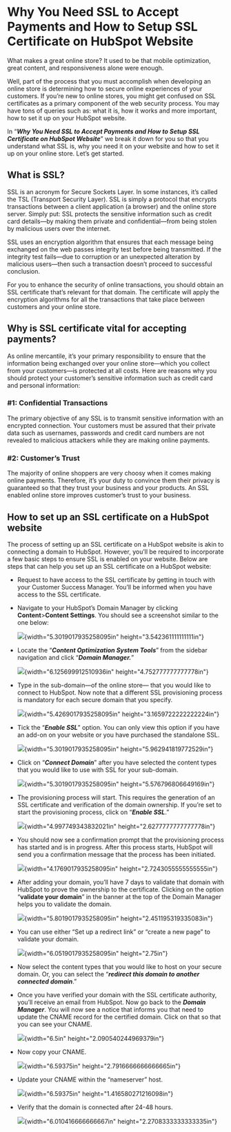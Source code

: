 Why You Need SSL to Accept Payments and How to Setup SSL Certificate on HubSpot Website
=======================================================================================

What makes a great online store? It used to be that mobile optimization,
great content, and responsiveness alone were enough.

Well, part of the process that you must accomplish when developing an
online store is determining how to secure online experiences of your
customers. If you’re new to online stores, you might get confused on SSL
certificates as a primary component of the web security process. You may
have tons of queries such as: what it is, how it works and more
important, how to set it up on your HubSpot website.

In “***Why You Need SSL to Accept Payments and How to Setup SSL
Certificate on HubSpot Website***” we break it down for you so that you
understand what SSL is, why you need it on your website and how to set
it up on your online store. Let’s get started.

What is SSL?
------------

SSL is an acronym for Secure Sockets Layer. In some instances, it’s
called the TSL (Transport Security Layer). SSL is simply a protocol that
encrypts transactions between a client application (a browser) and the
online store server. Simply put: SSL protects the sensitive information
such as credit card details—by making them private and confidential—from
being stolen by malicious users over the internet.

SSL uses an encryption algorithm that ensures that each message being
exchanged on the web passes integrity test before being transmitted. If
the integrity test fails—due to corruption or an unexpected alteration
by malicious users—then such a transaction doesn’t proceed to successful
conclusion.

For you to enhance the security of online transactions, you should
obtain an SSL certificate that’s relevant for that domain. The
certificate will apply the encryption algorithms for all the
transactions that take place between customers and your online store.

Why is SSL certificate vital for accepting payments?
----------------------------------------------------

As online mercantile, it’s your primary responsibility to ensure that
the information being exchanged over your online store—which you collect
from your customers—is protected at all costs. Here are reasons why you
should protect your customer’s sensitive information such as credit card
and personal information:

### \#1: Confidential Transactions

The primary objective of any SSL is to transmit sensitive information
with an encrypted connection. Your customers must be assured that their
private data such as usernames, passwords and credit card numbers are
not revealed to malicious attackers while they are making online
payments.

### \#2: Customer’s Trust

The majority of online shoppers are very choosy when it comes making
online payments. Therefore, it’s your duty to convince them their
privacy is guaranteed so that they trust your business and your
products. An SSL enabled online store improves customer’s trust to your
business.

How to set up an SSL certificate on a HubSpot website
-----------------------------------------------------

The process of setting up an SSL certificate on a HubSpot website is
akin to connecting a domain to HubSpot. However, you’ll be required to
incorporate a few basic steps to ensure SSL is enabled on your website.
Below are steps that can help you set up an SSL certificate on a HubSpot
website:

-   Request to have access to the SSL certificate by getting in touch
    with your Customer Success Manager. You’ll be informed when you have
    access to the SSL certificate.

-   Navigate to your HubSpot’s Domain Manager by clicking
    **Content**&gt;**Content Settings**. You should see a screenshot
    similar to the one below:

    ![](img/media/image1.png){width="5.3019017935258095in"
    height="3.542361111111111in"}

-   Locate the “***Content Optimization System Tools***” from the
    sidebar navigation and click “***Domain Manager.***”

    ![](img/media/image2.png){width="6.125699912510936in"
    height="4.752777777777778in"}

<!-- -->

-   Type in the sub-domain—of the online store— that you would like to
    connect to HubSpot. Now note that a different SSL provisioning
    process is mandatory for each secure domain that you specify.

    ![](img/media/image3.png){width="5.4269017935258095in"
    height="3.1659722222222224in"}

-   Tick the “***Enable SSL***” option. You can only view this option if
    you have an add-on on your website or you have purchased the
    standalone SSL.

    ![](img/media/image4.png){width="5.3019017935258095in"
    height="5.962941819772529in"}

-   Click on “***Connect Domain***” after you have selected the content
    types that you would like to use with SSL for your sub-domain.

    ![](img/media/image5.png){width="5.3019017935258095in"
    height="5.576796806649169in"}

-   The provisioning process will start. This requires the generation of
    an SSL certificate and verification of the domain ownership. If
    you’re set to start the provisioning process, click on “***Enable
    SSL***.”

    ![](img/media/image6.png){width="4.997749343832021in"
    height="2.6277777777777778in"}

-   You should now see a confirmation prompt that the provisioning
    process has started and is in progress. After this process starts,
    HubSpot will send you a confirmation message that the process has
    been initiated.

    ![](img/media/image7.png){width="4.1769017935258095in"
    height="2.7243055555555555in"}

-   After adding your domain, you’ll have 7 days to validate that domain
    with HubSpot to prove the ownership to the certificate. Clicking on
    the option “**validate your domain**” in the banner at the top of
    the Domain Manager helps you to validate the domain.

    ![](img/media/image8.png){width="5.8019017935258095in"
    height="2.451195319335083in"}

-   You can use either “Set up a redirect link” or “create a new page”
    to validate your domain.

    ![](img/media/image9.png){width="6.0519017935258095in"
    height="2.75in"}

-   Now select the content types that you would like to host on your
    secure domain. Or, you can select the “***redirect this domain to
    another connected domain***.”

-   Once you have verified your domain with the SSL certificate
    authority, you’ll receive an email from HubSpot. Now go back to the
    ***Domain Manager***. You will now see a notice that informs you
    that need to update the CNAME record for the certified domain. Click
    on that so that you can see your CNAME.

    ![](img/media/image10.png){width="6.5in"
    height="2.090540244969379in"}

-   Now copy your CNAME.

    ![](img/media/image11.png){width="6.59375in"
    height="2.7916666666666665in"}

-   Update your CNAME within the “nameserver” host.

    ![](img/media/image12.png){width="6.59375in"
    height="1.416580271216098in"}

-   Verify that the domain is connected after 24-48 hours.

    ![](img/media/image13.png){width="6.010416666666667in"
    height="2.2708333333333335in"}


